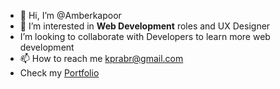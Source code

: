 - 👋 Hi, I’m @Amberkapoor
- 👀 I’m interested in **Web Development** roles and UX Designer
- I’m looking to collaborate with Developers to learn more web development
- 📫 How to reach me kprabr@gmail.com
- Check my [Portfolio](https://kapoorportfolio.webflow.io)

<!---
Amberkapoor/Amberkapoor is a ✨ special ✨ repository because its `README.md` (this file) appears on your GitHub profile.
You can click the Preview link to take a look at your changes.
--->
